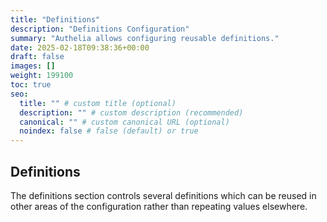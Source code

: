 ```yaml
---
title: "Definitions"
description: "Definitions Configuration"
summary: "Authelia allows configuring reusable definitions."
date: 2025-02-18T09:38:36+00:00
draft: false
images: []
weight: 199100
toc: true
seo:
  title: "" # custom title (optional)
  description: "" # custom description (recommended)
  canonical: "" # custom canonical URL (optional)
  noindex: false # false (default) or true
---
```


## Definitions

The definitions section controls several definitions which can be reused in other areas of the configuration rather than
repeating values elsewhere.
